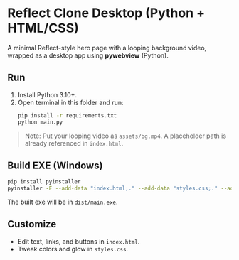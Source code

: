 # Reflect Clone Desktop (Python + HTML/CSS)

A minimal Reflect-style hero page with a looping background video, wrapped as a desktop app using **pywebview** (Python).

## Run

1. Install Python 3.10+.
2. Open terminal in this folder and run:
   ```bash
   pip install -r requirements.txt
   python main.py
   ```

> Note: Put your looping video as `assets/bg.mp4`. A placeholder path is already referenced in `index.html`.

## Build EXE (Windows)

```bash
pip install pyinstaller
pyinstaller -F --add-data "index.html;." --add-data "styles.css;." --add-data "script.js;." --add-data "assets;assets" main.py
```
The built exe will be in `dist/main.exe`.

## Customize
- Edit text, links, and buttons in `index.html`.
- Tweak colors and glow in `styles.css`.
